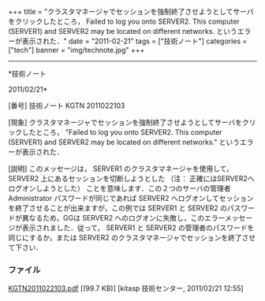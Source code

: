 ﻿+++
title = "クラスタマネージャでセッションを強制終了させようとしてサーバをクリックしたところ， Failed to log you onto SERVER2. This computer (SERVER1) and SERVER2 may be located on different networks. というエラーが表示された．"
date = "2011-02-21"
tags = ["技術ノート"]
categories = ["tech"]
banner = "img/technote.jpg"
+++

-----------------------------------------------------------------------------------------------------------------------------

*技術ノート

2011/02/21*


[番号]
技術ノート KGTN 2011022103

[現象]
クラスタマネージャでセッションを強制終了させようとしてサーバをクリックしたところ，
"Failed to log you onto SERVER2. This computer (SERVER1) and SERVER2 may
be located on different networks." というエラーが表示された．

[説明]
このメッセージは， SERVER1 のクラスタマネージャを使用して， SERVER2
上にあるセッションを切断しようとした （注：
正確にはSERVER2へログオンしようとした）
ことを意味します．この２つのサーバの管理者 Administrator
パスワードが同じであれば SERVER2
へログオンしてセッションを終了させることが出来ますが，この例では SERVER1
と SERVER2 のパスワードが異なるため，GGは SERVER2
へのログオンに失敗し，このエラーメッセージが表示されました．従って，
SERVER1 と SERVER2 の管理者のパスワードを同じにするか，または SERVER2
のクラスタマネージャでセッションを終了させて下さい．


### ファイル





[KGTN2011022103.pdf](http://techreport.kitasp.net/attachments/download/493/KGTN2011022103.pdf)
 [(99.7 KB)] [kitasp 技術センター, 2011/02/21
12:55]
